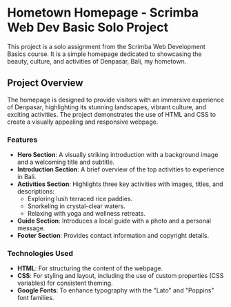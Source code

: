 # Hometown Homepage - Scrimba Web Dev Basic Solo Project

This project is a solo assignment from the Scrimba Web Development Basics course. It is a simple homepage dedicated to showcasing the beauty, culture, and activities of Denpasar, Bali, my hometown.

## Project Overview

The homepage is designed to provide visitors with an immersive experience of Denpasar, highlighting its stunning landscapes, vibrant culture, and exciting activities. The project demonstrates the use of HTML and CSS to create a visually appealing and responsive webpage.

### Features

- **Hero Section**: A visually striking introduction with a background image and a welcoming title and subtitle.
- **Introduction Section**: A brief overview of the top activities to experience in Bali.
- **Activities Section**: Highlights three key activities with images, titles, and descriptions:
  - Exploring lush terraced rice paddies.
  - Snorkeling in crystal-clear waters.
  - Relaxing with yoga and wellness retreats.
- **Guide Section**: Introduces a local guide with a photo and a personal message.
- **Footer Section**: Provides contact information and copyright details.

### Technologies Used

- **HTML**: For structuring the content of the webpage.
- **CSS**: For styling and layout, including the use of custom properties (CSS variables) for consistent theming.
- **Google Fonts**: To enhance typography with the "Lato" and "Poppins" font families.
